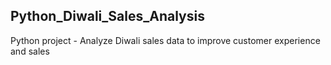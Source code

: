 ## Python_Diwali_Sales_Analysis

Python project - Analyze Diwali sales data to improve customer experience and sales
